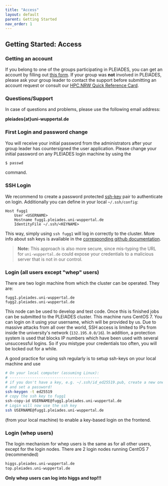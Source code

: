 ```yaml
---
title: "Access"
layout: default
parent: Getting Started
nav_order: 1
---
```


## Getting Started: Access
### Getting an account
If you belong to one of the groups participating in PLEIADES, you can get an account by filling out [this form](https://pleiades.uni-wuppertal.de/fileadmin/physik/pleiades/Accountantrag_022023.pdf).
If your group was **not** involved in PLEIADES, please ask your group leader to contact the support before submitting an account request or consult our [HPC.NRW Quick Reference Card](https://uni-wuppertal.sciebo.de/s/zV3kmj8Um6G5DAi/download).


### Questions/Support
In case of questions and problems, please use the following email address:

**pleiades{at}uni-wuppertal.de**


### First Login and password change
You will receive your initial password from the administrators after your group leader has countersigned the user application.
Please change your initial password on any PLEIADES login machine by using the

```bash
$ passwd
```

command.


### SSH Login
We recommend to create a password protected [ssh-key](https://hpc-wiki.info/hpc/Ssh_keys) pair to authenticate on login.
Additionally you can define in your local `~/.ssh/config`:
```
Host fugg1
    User <USERNAME>
    Hostname fugg1.pleiades.uni-wuppertal.de
    IdentityFile ~/.ssh/<KEYNAME>
```

This way, simply using `ssh fugg1` will log in correctly to the cluster.
More info about ssh keys is available in the [corresponding github documentation](https://docs.github.com/en/authentication/connecting-to-github-with-ssh/generating-a-new-ssh-key-and-adding-it-to-the-ssh-agent).

> **Note:** This approach is also more secure, since mis-typing the URL for `uni-wuppertal.de` could expose your credentials to a malicious server that is not in our control.


### Login (all users except "whep" users)
There are two login machine from which the cluster can be operated. They are:

```
fugg1.pleiades.uni-wuppertal.de
fugg2.pleiades.uni-wuppertal.de
```

This node can be used to develop and test code. Once this is finished jobs can be submitted to the PLEIADES cluster. This machine runs CentOS 7. You can login on it using your username, which will be provided by us.
Due to massive attacks from all over the world, SSH access is limited to IPs from inside the university's network (`132.195.0.0/16`). In addition, a protection system is used that blocks IP numbers which have been used with several unsuccessful logins. So if you mistype your credentials too often, you will be locked out for a while.

A good practice for using ssh regularly is to setup ssh-keys on your local machine and use

```bash
# On your local computer (assuming Linux):
# ----------------------------------------
# if you don't have a key, e.g. ~/.ssh/id_ed25519.pub, create a new one
# and set a password!
ssh-keygen -t ed25519
# copy the ssh key to fugg1
ssh-copy-id USERNAME@fugg1.pleiades.uni-wuppertal.de
# Login will now use the ssh key
ssh USERNAME@fugg1.pleiades.uni-wuppertal.de
```

(from your local machine) to enable a key-based login on the frontend.


### Login (whep users)

The login mechanism for whep users is the same as for all other users, except for the login nodes. There are 2 login nodes running CentOS 7 (recommended)

```bash
higgs.pleiades.uni-wuppertal.de
top.pleiades.uni-wuppertal.de
```

**Only whep users can log into higgs and top!!!**
